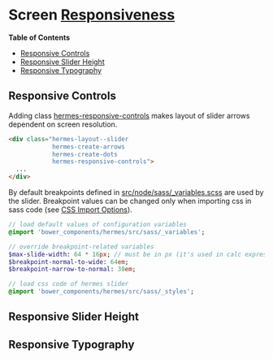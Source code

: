 <!--

   Copyright 2015 Maciej Chałapuk

   Licensed under the Apache License, Version 2.0 (the "License");
   you may not use this file except in compliance with the License.
   You may obtain a copy of the License at

       http://www.apache.org/licenses/LICENSE-2.0

   Unless required by applicable law or agreed to in writing, software
   distributed under the License is distributed on an "AS IS" BASIS,
   WITHOUT WARRANTIES OR CONDITIONS OF ANY KIND, either express or implied.
   See the License for the specific language governing permissions and
   limitations under the License.

-->

# Screen [Responsiveness](https://en.wikipedia.org/wiki/Responsive_web_design)

**Table of Contents**

 * [Responsive Controls](#responsive-controls)
 * [Responsive Slider Height](#responsive-slider-height)
 * [Responsive Typography](#responsive-typography)

## Responsive Controls

Adding class [hermes-responsive-controls][0] makes layout of slider arrows
dependent on screen resolution.

```html
<div class="hermes-layout--slider
            hermes-create-arrows
            hermes-create-dots
            hermes-responsive-controls">
  ...
</div>
```

By default breakpoints defined in [src/node/sass/\_variables.scss][1] are used
by the slider. Breakpoint values can be changed only when importing css in sass
code (see [CSS Import Options][2]).

```sass
// load default values of configuration variables
@import 'bower_components/hermes/src/sass/_variables';

// override breakpoint-related variables
$max-slide-width: 64 * 16px; // must be in px (it's used in calc expressions)
$breakpoint-normal-to-wide: 64em;
$breakpoint-narrow-to-normal: 38em;

// load css code of hermes slider
@import 'bower_components/hermes/src/sass/_styles';
```

[0]: class-names.md#hermes-responsive-controls
[1]: ../src/sass/_variables.scss
[2]: css-import-options.md

## Responsive Slider Height

## Responsive Typography

